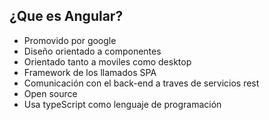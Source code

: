 ## ¿Que es Angular?

* Promovido por google
* Diseño orientado a componentes 
* Orientado tanto a moviles como desktop
* Framework de los llamados SPA 
* Comunicación con el back-end a traves de servicios rest
* Open source
* Usa typeScript como lenguaje de programación